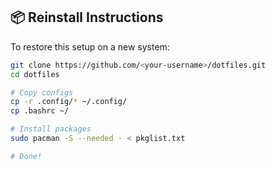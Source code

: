 
## 📦 Reinstall Instructions

To restore this setup on a new system:

```bash
git clone https://github.com/<your-username>/dotfiles.git
cd dotfiles

# Copy configs
cp -r .config/* ~/.config/
cp .bashrc ~/

# Install packages
sudo pacman -S --needed - < pkglist.txt

# Done!
